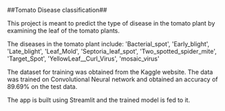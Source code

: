##Tomato Disease classification##

This project is meant to predict the type of disease in the tomato plant by examining the leaf of the tomato plants.

The diseases in the tomato plant include: 'Bacterial_spot', 'Early_blight', 'Late_blight', 'Leaf_Mold', 'Septoria_leaf_spot', 'Two_spotted_spider_mite', 'Target_Spot', 'YellowLeaf__Curl_Virus', 'mosaic_virus'

The dataset for training was obtained from the Kaggle website. The data was trained on Convolutional Neural network and obtained an accuracy of 89.69% on the test data.

The app is built using Streamlit and the trained model is fed to it.
